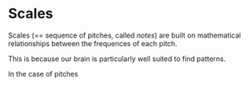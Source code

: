 # Scales

Scales (== sequence of pitches, called *notes*) are built on mathematical
relationships between the frequences of each pitch.

This is because our brain is particularly well suited to find patterns.

In the case of pitches 

